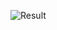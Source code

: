 ![Result](https://github.com/rohitb1406/JavaScript-Projects/assets/143305784/75becd20-dae7-44aa-be23-92ee54c742a0)
